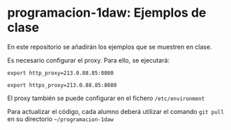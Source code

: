 programacion-1daw: Ejemplos de clase
=================

En este repositorio se añadirán los ejemplos que se muestren en clase. 

Es necesario configurar el proxy. Para ello, se ejecutará:

  `export http_proxy=213.0.88.85:8080`

  `export https_proxy=213.0.88.85:8080`

El proxy también se puede configurar en el fichero `/etc/environment`

Para actualizar el código, cada alumno deberá utilizar el comando `git pull` en su directorio `~/programacion-1daw`
